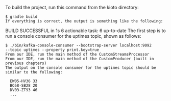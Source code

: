 To build the project, run this command from the kioto directory:

```
$ gradle build
If everything is correct, the output is something like the following:

```
BUILD SUCCESSFUL in 1s
6 actionable task: 6 up-to-date
The first step is to run a console consumer for the uptimes topic, shown as follows:
```
$ ./bin/kafka-console-consumer --bootstrap-server localhost:9092 
--topic uptimes --property print.key=true
From our IDE, run the main method of the CustomStreamsProcessor
From our IDE, run the main method of the CustomProducer (built in previous chapters)
The output on the console consumer for the uptimes topic should be similar to the following:
```
      EW05-HV36 33
      BO58-SB28 20
      DV03-ZT93 46
      ...